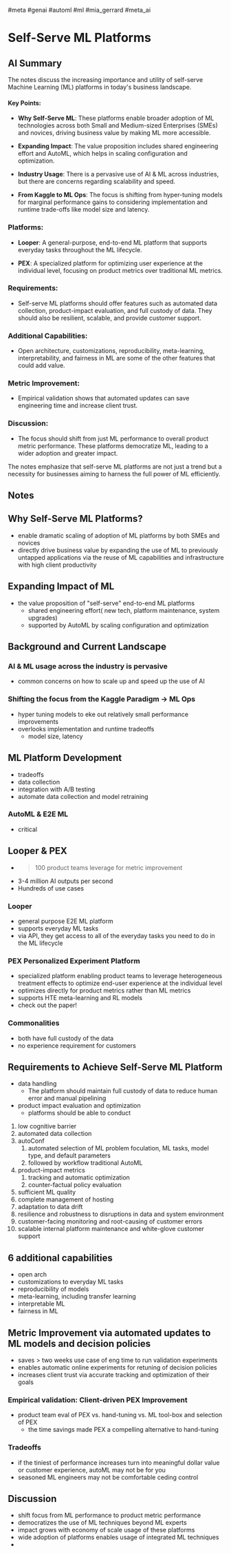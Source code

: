 #meta #genai #automl #ml #mia_gerrard #meta_ai
# Self-Serve ML Platforms

## AI Summary

The notes discuss the increasing importance and utility of self-serve Machine Learning (ML) platforms in today's business landscape.

#### Key Points:

- **Why Self-Serve ML**: These platforms enable broader adoption of ML technologies across both Small and Medium-sized Enterprises (SMEs) and novices, driving business value by making ML more accessible.
    
- **Expanding Impact**: The value proposition includes shared engineering effort and AutoML, which helps in scaling configuration and optimization.
    
- **Industry Usage**: There is a pervasive use of AI & ML across industries, but there are concerns regarding scalability and speed.
    
- **From Kaggle to ML Ops**: The focus is shifting from hyper-tuning models for marginal performance gains to considering implementation and runtime trade-offs like model size and latency.
    

### Platforms:

- **Looper**: A general-purpose, end-to-end ML platform that supports everyday tasks throughout the ML lifecycle.
    
- **PEX**: A specialized platform for optimizing user experience at the individual level, focusing on product metrics over traditional ML metrics.
    

### Requirements:

- Self-serve ML platforms should offer features such as automated data collection, product-impact evaluation, and full custody of data. They should also be resilient, scalable, and provide customer support.

### Additional Capabilities:

- Open architecture, customizations, reproducibility, meta-learning, interpretability, and fairness in ML are some of the other features that could add value.

### Metric Improvement:

- Empirical validation shows that automated updates can save engineering time and increase client trust.

### Discussion:

- The focus should shift from just ML performance to overall product metric performance. These platforms democratize ML, leading to a wider adoption and greater impact.

The notes emphasize that self-serve ML platforms are not just a trend but a necessity for businesses aiming to harness the full power of ML efficiently.

## Notes


## Why Self-Serve ML Platforms?

- enable dramatic scaling of adoption of ML platforms by both SMEs and novices
- directly drive business value by expanding the use of ML to previously untapped applications via the reuse of ML capabilities and infrastructure with high client productivity


## Expanding Impact of ML 

- the value proposition of "self-serve" end-to-end ML platforms
	- shared engineering effort( new tech, platform maintenance, system upgrades)
	- supported by AutoML by scaling configuration and optimization

## Background and Current Landscape

### AI & ML usage across the industry is pervasive

- common concerns on how to scale up and speed up the use of AI

### Shifting the focus from the Kaggle Paradigm -> ML Ops

- hyper tuning models to eke out relatively small performance improvements
- overlooks implementation and runtime tradeoffs
	- model size, latency

## ML Platform Development

- tradeoffs 
- data collection
- integration with A/B testing
- automate data collection and model retraining

### AutoML & E2E ML

- critical

## Looper & PEX

- > 100 product teams leverage for metric improvement
- 3-4 million AI outputs per second
- Hundreds of use cases

### Looper

- general purpose E2E ML platform
- supports everyday ML tasks
- via API, they get access to all of the everyday tasks you need to do in the ML lifecycle

### PEX Personalized Experiment Platform

- specialized platform enabling product teams to leverage heterogeneous treatment effects to optimize end-user experience at the individual level
- optimizes directly for product metrics rather than ML metrics
- supports HTE meta-learning and RL models
- check out the paper!

### Commonalities

- both have full custody of the data
- no experience requirement for customers


## Requirements to Achieve Self-Serve ML Platform

- data handling
	- The platform should maintain full custody of data to reduce human error and manual pipelining
- product impact evaluation and optimization 
	- platforms should be able to conduct 

1. low cognitive barrier
2. automated data collection
3. autoConf
	1. automated selection of ML problem foculation, ML tasks, model type, and default parameters
	2. followed by workflow traditional AutoML
4. product-impact metrics 
	1. tracking and automatic optimization
	2. counter-factual policy evaluation
5. sufficient ML quality
6. complete management of hosting
7. adaptation to data drift
8. resilience and robustness to disruptions in data and system environment
9. customer-facing monitoring and root-causing of customer errors
10. scalable internal platform maintenance and white-glove customer support


## 6 additional capabilities

- open arch 
- customizations to everyday ML tasks
- reproducibility of models
- meta-learning, including transfer learning
- interpretable ML
- fairness in ML

## Metric Improvement via automated updates to ML models and decision policies

- saves > two weeks use case of eng time to run validation experiments
- enables automatic online experiments for retuning of decision policies
- increases client trust via accurate tracking and optimization of their goals

### Empirical validation: Client-driven PEX Improvement

- product team eval of PEX vs. hand-tuning vs. ML tool-box and selection of PEX
	- the time savings made PEX a compelling alternative to hand-tuning

### Tradeoffs

- if the tiniest of performance increases turn into meaningful dollar value or customer experience, autoML may not be for you
- seasoned ML engineers may not be comfortable ceding control


## Discussion

- shift focus from ML performance to product metric performance
- democratizes the use of ML techniques beyond ML experts
- impact grows with economy of scale usage of these platforms
- wide adoption of platforms enables usage of integrated ML techniques
- 